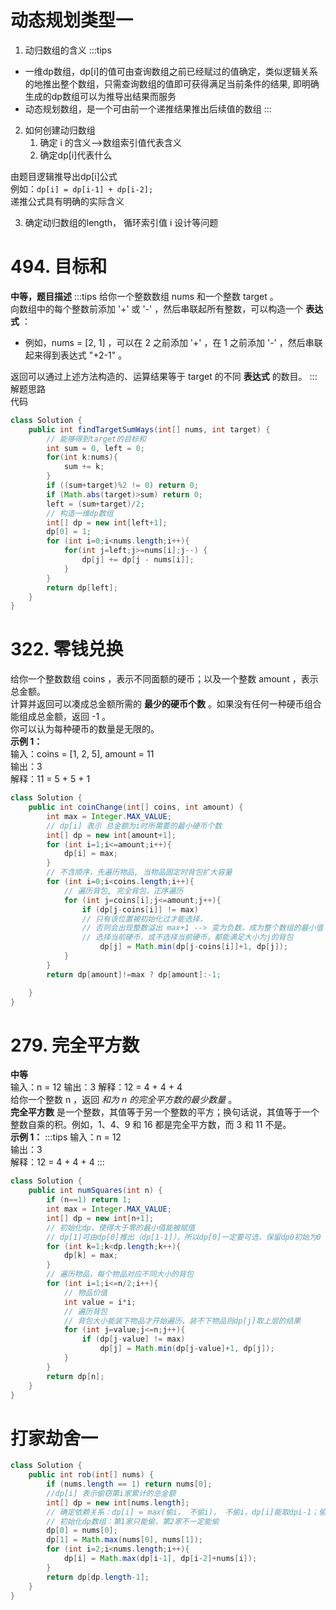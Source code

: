 <a name="LH5z9"></a>
# 动态规划类型一
1. 动归数组的含义
:::tips

- 一维dp数组，dp[i]的值可由查询数组之前已经赋过的值确定，类似逻辑关系的地推出整个数组，只需查询数组的值即可获得满足当前条件的结果, 即明确生成的dp数组可以为推导出结果而服务
- 动态规划数组，是一个可由前一个递推结果推出后续值的数组
:::

2. 如何创建动归数组
   1. 确定 i 的含义-->数组索引值代表含义
   2. 确定dp[i]代表什么

由题目逻辑推导出dp[i]公式<br />例如：`dp[i] = dp[i-1] + dp[i-2];`<br />递推公式具有明确的实际含义

3. 确定动归数组的length， 循环索引值 i 设计等问题
<a name="OAs3j"></a>
# **494. 目标和**
**中等，题目描述**
:::tips
给你一个整数数组 nums 和一个整数 target 。<br />向数组中的每个整数前添加 '+' 或 '-' ，然后串联起所有整数，可以构造一个 **表达式** ：

- 例如，nums = [2, 1] ，可以在 2 之前添加 '+' ，在 1 之前添加 '-' ，然后串联起来得到表达式 "+2-1" 。

返回可以通过上述方法构造的、运算结果等于 target 的不同 **表达式** 的数目。
:::
解题思路<br />代码
```java
class Solution {
    public int findTargetSumWays(int[] nums, int target) {
        // 能够得到target的目标和
        int sum = 0, left = 0;
        for(int k:nums){
            sum += k;
        }        
        if ((sum+target)%2 != 0) return 0;
        if (Math.abs(target)>sum) return 0;
        left = (sum+target)/2;
        // 构造一维dp数组
        int[] dp = new int[left+1];
        dp[0] = 1;
        for (int i=0;i<nums.length;i++){
            for(int j=left;j>=nums[i];j--) {
                dp[j] += dp[j - nums[i]];
            }  
        }
        return dp[left];
    }
}
```
<a name="K41Ch"></a>
# **322. 零钱兑换**
给你一个整数数组 coins ，表示不同面额的硬币；以及一个整数 amount ，表示总金额。<br />计算并返回可以凑成总金额所需的 **最少的硬币个数** 。如果没有任何一种硬币组合能组成总金额，返回 -1 。<br />你可以认为每种硬币的数量是无限的。<br />**示例 1：**<br />输入：coins = [1, 2, 5], amount = 11 <br />输出：3  <br />解释：11 = 5 + 5 + 1
```java
class Solution {
    public int coinChange(int[] coins, int amount) {
        int max = Integer.MAX_VALUE;
        // dp[i] 表示 总金额为i时所需要的最小硬币个数
        int[] dp = new int[amount+1];
        for (int i=1;i<=amount;i++){
            dp[i] = max;
        }
        // 不含顺序，先遍历物品, 当物品固定时背包扩大容量
        for (int i=0;i<coins.length;i++){
            // 遍历背包, 完全背包，正序遍历
            for (int j=coins[i];j<=amount;j++){
                if (dp[j-coins[i]] != max) 
                // 只有该位置被初始化过才能选择，
                // 否则会出现整数溢出 max+1 --> 变为负数，成为整个数组的最小值
                // 选择当前硬币，或不选择当前硬币，都能满足大小为j的背包
                    dp[j] = Math.min(dp[j-coins[i]]+1, dp[j]);
            }
        }
        return dp[amount]!=max ? dp[amount]:-1;

    }
}
```
<a name="MuvDh"></a>
# **279. 完全平方数**
**中等**<br />输入：n = 12 输出：3  解释：12 = 4 + 4 + 4<br />给你一个整数 n ，返回 _和为 n 的完全平方数的最少数量_ 。<br />**完全平方数** 是一个整数，其值等于另一个整数的平方；换句话说，其值等于一个整数自乘的积。例如，1、4、9 和 16 都是完全平方数，而 3 和 11 不是。<br />**示例 1：**
:::tips
输入：n = 12 <br />输出：3 <br />解释：12 = 4 + 4 + 4
:::
```java
class Solution {
    public int numSquares(int n) {
        if (n==1) return 1;
        int max = Integer.MAX_VALUE;
        int[] dp = new int[n+1];
        // 初始化dp，使得大于零的最小值能被赋值
        // dp[1]可由dp[0]推出（dp[1-1]），所以dp[0]一定要可选，保留dp0初始为0
        for (int k=1;k<dp.length;k++){
            dp[k] = max;
        }
        // 遍历物品，每个物品对应不同大小的背包
        for (int i=1;i<=n/2;i++){
            // 物品价值
            int value = i*i;
            // 遍历背包
            // 背包大小能装下物品才开始遍历，装不下物品则dp[j]取上层的结果
            for (int j=value;j<=n;j++){
                if (dp[j-value] != max)
                    dp[j] = Math.min(dp[j-value]+1, dp[j]);
            }
        }
        return dp[n];
    }
}
```
<a name="kEpwN"></a>
# 打家劫舍一
```java
class Solution {
    public int rob(int[] nums) {
        if (nums.length == 1) return nums[0];
        //dp[i] 表示偷窃第i家累计的总金额 
        int[] dp = new int[nums.length];
        // 确定依赖关系：dp[i] = max(偷i， 不偷i)， 不偷i，dp[i]能取dpi-1；偷i，推出已偷i-2，dp[i]取dpi-2 + 当前i的价值
        // 初始化dp数组：第1家只能偷，第2家不一定能偷
        dp[0] = nums[0];
        dp[1] = Math.max(nums[0], nums[1]);
        for (int i=2;i<nums.length;i++){
            dp[i] = Math.max(dp[i-1], dp[i-2]+nums[i]);
        }
        return dp[dp.length-1];
    }
}
```
